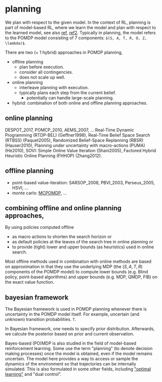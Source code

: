 # planning
We plan with respect to the given model.
In the context of RL, planning is part of model-based RL, where
we learn the model and plan with respect to the learned model,
see also
[ref](https://www.quora.com/What-is-the-difference-between-reinforcement-learning-and-planning),
[ref2](http://www0.cs.ucl.ac.uk/staff/d.silver/web/Teaching_files/dyna.pdf).
Typically in planning, the model refers to the POMDP model consisting of 7 components: `$(S, A, T, R, O, Z, \lambda)$`.

There are two (+ 1 hybrid) approaches in POMDP planning,
* offline planning
  * plan before execution.
  * consider all contingencies.
  * does not scale up well.
* online planning
  * interleave planning with execution.
  * typically plans each step from the current belief.
    * potentially can handle large-scale planning.
* hybrid: combination of both online and offline planning approaches.

## online planning
DESPOT_2017, POMCP_2010, AEMS_2007, ...
Real-Time Dynamic Programming (RTDP-BEL) (Geffner1998),
Real-Time Belief Space Search (RTBSS) (Paquet2005),
Randomized Belief-Space Replanning (RBSR) (Hauser2010),
Planning under uncertainty with macro-actions (PUMA) (He2010),
SOVI: Simple Online Value Iteration (Shani2005),
Factored Hybrid Heuristic Online Planning (FHHOP) (Zhang2012).

## offline planning
* point-based value-iteration: SARSOP_2008, PBVI_2003, Perseus_2005, HSVI, ...
* monte carlo: [MCPOMDP](http://robots.stanford.edu/papers/thrun.mcpomdp.pdf), ...

## combining offline and online planning approaches,
By using policies computed offline
* as macro actions to shorten the search horizon or
* as default policies at the leaves of the search tree in online planning or
* to provide (tight) lower and upper bounds (as heuristics) used in online search.

Most offline methods used in combination with online methods are based on approximation in that
they use the underlying MDP (the $(S, A, T, R)$ components of the POMDP model) to
compute lower bounds (e.g. Blind policy, point-based algorithms) and
upper bounds (e.g. MDP, QMDP, FIB) on the exact value function.

## bayesian framework
The Bayesian framework is used in POMDP planning whenever there is uncertainty in the POMDP model itself.
For example, uncertain (and unknown) transition probabilities. `T`.

In Bayesian framework, one needs to specify prior distribution.
Afterwards, we calcute the posterior based on prior and current observation.

Bayes-based (PO)MDP is also studied in the field of model-based reinforcement learning.
Some use the term "planning" (to denote decision making processes) once the model is obtained, even if the model remains uncertain.
The model here provides a way to access or sample the dynamics of the environment so that trajectories can be internally simulated.
This is also formulated in some other fields, including
["optimal learning"](http://optimallearning.princeton.edu/) and "dual control".
